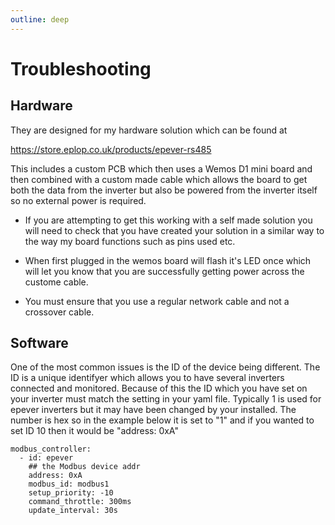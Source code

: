 ```yaml
---
outline: deep
---
```


# Troubleshooting

## Hardware

They are designed for my hardware solution which can be found at

[https://store.eplop.co.uk/products/epever-rs485
](https://store.eplop.co.uk/products/epever-rs485)

This includes a custom PCB which then uses a Wemos D1 mini board and then combined with a custom made cable which allows the board to get both the data from the inverter but also be powered from the inverter itself so no external power is required.  

- If you are attempting to get this working with a self made solution you will need to check that you have created your solution in a similar way to the way my board functions such as pins used etc.

- When first plugged in the wemos board will flash it's LED once which will let you know that you are successfully getting power across the custome cable.

- You must ensure that you use a regular network cable and not a crossover cable.

## Software

One of the most common issues is the ID of the device being different.  The ID is a unique identifyer which allows you to have several inverters connected and monitored.  Because of this the ID which you have set on your inverter must match the setting in your yaml file.  Typically 1 is used for epever inverters but it may have been changed by your installed.  The number is hex so in the example below it is set to "1" and if you wanted to set ID 10 then it would be "address: 0xA"

```
modbus_controller:
  - id: epever
    ## the Modbus device addr
    address: 0xA
    modbus_id: modbus1
    setup_priority: -10
    command_throttle: 300ms
    update_interval: 30s
```

